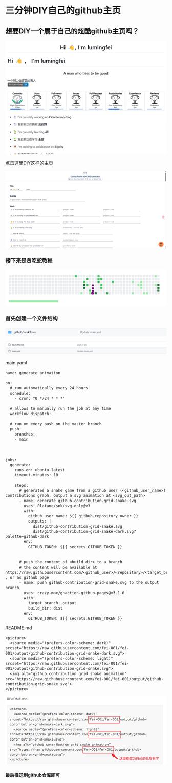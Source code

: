 # 三分钟DIY自己的github主页

## 想要DIY一个属于自己的炫酷github主页吗？

![image-20250426132705169](README.assets/image-20250426132705169.png)

[点击这里DIY这样的主页](https://rahuldkjain.github.io/gh-profile-readme-generator/)

![image-20250426132925392](README.assets/image-20250426132925392.png)

### 接下来是贪吃蛇教程

![image-20250426132959384](README.assets/image-20250426132959384.png)

### 首先创建一个文件结构

![image-20250426133116938](README.assets/image-20250426133116938.png)

![image-20250426133131830](README.assets/image-20250426133131830.png)

main.yaml

```
name: generate animation

on:
  # run automatically every 24 hours
  schedule:
    - cron: "0 */24 * * *" 
  
  # allows to manually run the job at any time
  workflow_dispatch:
  
  # run on every push on the master branch
  push:
    branches:
    - main
    
  

jobs:
  generate:
    runs-on: ubuntu-latest
    timeout-minutes: 10
    
    steps:
      # generates a snake game from a github user (<github_user_name>) contributions graph, output a svg animation at <svg_out_path>
      - name: generate github-contribution-grid-snake.svg
        uses: Platane/snk/svg-only@v3
        with:
          github_user_name: ${{ github.repository_owner }}
          outputs: |
            dist/github-contribution-grid-snake.svg
            dist/github-contribution-grid-snake-dark.svg?palette=github-dark
        env:
          GITHUB_TOKEN: ${{ secrets.GITHUB_TOKEN }}
          
          
      # push the content of <build_dir> to a branch
      # the content will be available at https://raw.githubusercontent.com/<github_user>/<repository>/<target_branch>/<file> , or as github page
      - name: push github-contribution-grid-snake.svg to the output branch
        uses: crazy-max/ghaction-github-pages@v3.1.0
        with:
          target_branch: output
          build_dir: dist
        env:
          GITHUB_TOKEN: ${{ secrets.GITHUB_TOKEN }}
```

README.md

```
<picture>
  <source media="(prefers-color-scheme: dark)" srcset="https://raw.githubusercontent.com/fei-001/fei-001/output/github-contribution-grid-snake-dark.svg">
  <source media="(prefers-color-scheme: light)" srcset="https://raw.githubusercontent.com/fei-001/fei-001/output/github-contribution-grid-snake.svg">
  <img alt="github contribution grid snake animation" src="https://raw.githubusercontent.com/fei-001/fei-001/output/github-contribution-grid-snake.svg">
</picture>
```

![image-20250426133433922](README.assets/image-20250426133433922.png)

#### 最后推送到github仓库即可


